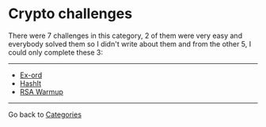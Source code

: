 # Crypto challenges

There were 7 challenges in this category, 2 of them were very easy and everybody solved them so I didn't write about them and from the other 5, I could only complete these 3:

---

* [Ex-ord](./ex-ord.md)
* [HashIt](./hashit.md)
* [RSA Warmup](./rsa_warmup.md)

---

Go back to [Categories](../)
